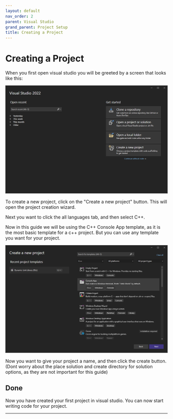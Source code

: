 ```yaml
---
layout: default
nav_order: 2
parent: Visual Studio
grand_parent: Project Setup
title: Creating a Project
---
```


# Creating a Project

When you first open visual studio you will be greeted by a screen that looks like this:

![Visual Studio Start Screen](../../assets/VisualStudioStartScreen.png)

To create a new project, click on the "Create a new project" button. This will open the project creation wizard.

Next you want to click the all languages tab, and then select C++.

Now in this guide we will be using the C++ Console App template, as it is the most basic template for a c++ project. But you can use any template you want for your project.

![Visual Studio Project Creation Wizard](../../assets/VisualStudioProjectCreationWizard.png)

Now you want to give your project a name, and then click the create button. (Dont worry about the place solution and create directory for solution options, as they are not important for this guide)

## Done

Now you have created your first project in visual studio. You can now start writing code for your project.

---